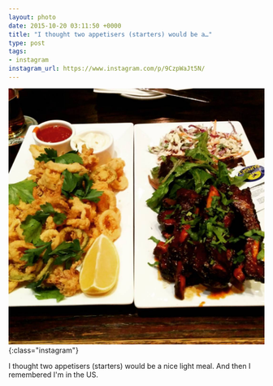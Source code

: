```yaml
---
layout: photo
date: 2015-10-20 03:11:50 +0000
title: "I thought two appetisers (starters) would be a…"
type: post
tags:
- instagram
instagram_url: https://www.instagram.com/p/9CzpWaJt5N/
---
```


![Instagram - 9CzpWaJt5N](/img/9CzpWaJt5N.jpg){:class="instagram"}

I thought two appetisers (starters) would be a nice light meal. And then I remembered I'm in the US.
